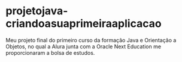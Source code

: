 # projetojava-criandoasuaprimeiraaplicacao
Meu projeto final do primeiro curso da formação Java e Orientação a Objetos, no qual a Alura junta com a Oracle Next Education me proporcionaram a bolsa de estudos.
